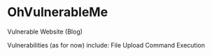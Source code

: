 # OhVulnerableMe


Vulnerable Website (Blog)

  Vulnerabilities (as for now) include:
    File Upload
    Command Execution
